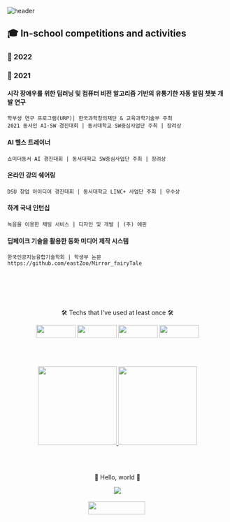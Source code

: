 ![header](https://capsule-render.vercel.app/api?type=waving&color=auto&height=250&section=header&text=77r77ung&fontSize=70)


## 🎓 In-school competitions and activities


### 📑 2022
####

### 📑 2021
#### 시각 장애우를 위한 딥러닝 및 컴퓨터 비전 알고리즘 기반의 유통기한 자동 알림 챗봇 개발 연구
```
학부생 연구 프로그램(URP)| 한국과학창의재단 & 교육과학기술부 주최
2021 동서인 AI·SW 경진대회 | 동서대학교 SW중심사업단 주최 | 장려상
```

#### AI 헬스 트레이너
```
쇼미더동서 AI 경진대회 | 동서대학교 SW중심사업단 주최 | 장려상
```

#### 온라인 강의 쉐어링
```
DSU 창업 아이디어 경진대회 | 동서대학교 LINC+ 사업단 주최 | 우수상
```

#### 하계 국내 인턴십
```
녹음을 이용한 채팅 서비스 | 디자인 및 개발 | (주) 에핀
```

#### 딥페이크 기술을 활용한 동화 미디어 제작 시스템
```
한국인공지능융합기술학회 | 학생부 논문
https://github.com/eastZoo/Mirror_fairyTale
```

<br/><br/><br/><br/>

<div align=center>
  <p>🛠 Techs that I've used at least once 🛠</p>
  <p>
    <img src="https://img.shields.io/badge/Python-3766AB?style=flat-square&logo=Python&logoColor=white" height = '30' width = '90'/>
    <img src="https://img.shields.io/badge/Java-007396?style=flat-square&logo=Java&logoColor=white" height = '30' width = '90'/>
    <img src="https://img.shields.io/badge/C-F26822?style=flat-square&logo=C&logoColor=white" height = '30' width = '90'/>
    <img src="https://img.shields.io/badge/JavaScirpt-007396?style=flat-square&logo=JavaScript&logoColor=white" height = '30' width = '90'/>
  </p>
</div>

<br/><br/>

<div align=center>
  <a href = 'https://github.com/77r77ung'>
    <img height = '180em' src = "https://github-readme-stats.vercel.app/api?username=77r77ung&theme=buefy&show_icons=true"/>
    <img height = '180em' src = "https://github-readme-stats.vercel.app/api/top-langs/?username=77r77ung"/>
  </a>
</div>
  
<br/><br/>

<div align=center>
  <p> 🤗 Hello, world 🤗 </p>
  <a href="https://hits.seeyoufarm.com"><img src="https://hits.seeyoufarm.com/api/count/incr/badge.svg?url=https%3A%2F%2Fgithub.com%2F77r77ung&count_bg=%23B5C9FF&title_bg=%23B1E5A3&icon=instacart.svg&icon_color=%23FF9300&title=hello%2C+world%21&edge_flat=false"/></a>
</div>

<br/>

<div align=center>
  <a href = 'https://www.instagram.com/https://www.instagram.com/o.cao_/'>
    <img src="https://img.shields.io/badge/Instagram-E4405F?style=flat-square&logo=Instagram&logoColor=white&link=https://www.instagram.com/https://www.instagram.com/o.cao_/" height = '30' width = '130'/></a>&nbsp
</div>
